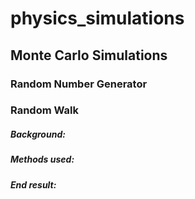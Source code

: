 # physics_simulations

## Monte Carlo Simulations

### Random Number Generator

### Random Walk

##### Background: 

##### Methods used:

##### End result:
